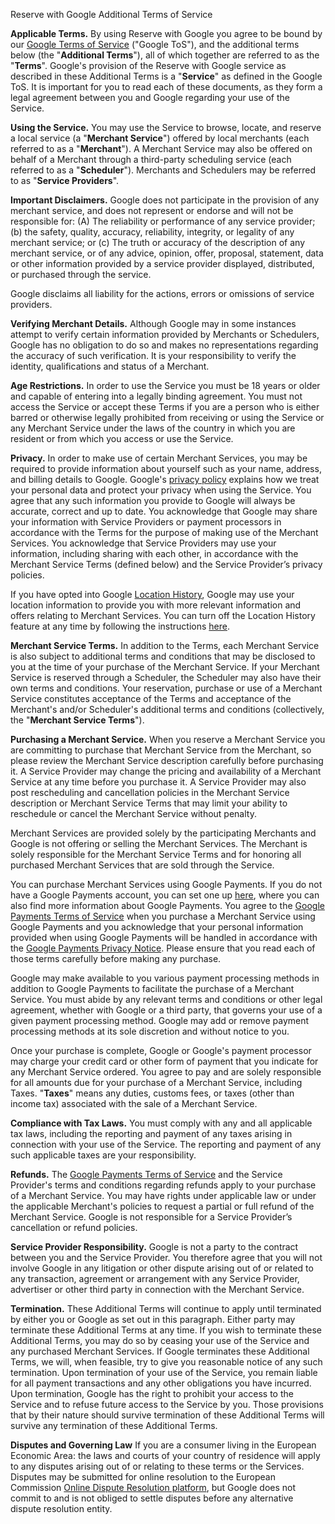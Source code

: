 Reserve with Google Additional Terms of Service

**Applicable Terms.** By using Reserve with Google you agree to be bound by our [Google Terms of Service](https://www.google.com/url?q=http://www.google.com/accounts/TOS&sa=D&ust=1481323482379000&usg=AFQjCNE4HvURZtmhaQ-l8RiR9s0wJlTkaw) ("Google ToS"), and the additional terms below (the "**Additional Terms**"), all of which together are referred to as the "**Terms**". Google's provision of the Reserve with Google service as described in these Additional Terms is a "**Service**" as defined in the Google ToS. It is important for you to read each of these documents, as they form a legal agreement between you and Google regarding your use of the Service.

**Using the Service.** You may use the Service to browse, locate, and reserve a local service (a "**Merchant Service**") offered by local merchants (each referred to as a "**Merchant**"). A Merchant Service may also be offered on behalf of a Merchant through a third-party scheduling service (each referred to as a "**Scheduler**"). Merchants and Schedulers may be referred to as "**Service Providers**".

**Important Disclaimers.** Google does not participate in the provision of any merchant service, and does not represent or endorse and will not be responsible for: (A) The reliability or performance of any service provider; (b) the safety, quality, accuracy, reliability, integrity, or legality of any merchant service; or (c) The truth or accuracy of the description of any merchant service, or of any advice, opinion, offer, proposal, statement, data or other information provided by a service provider displayed, distributed, or purchased through the service.

Google disclaims all liability for the actions, errors or omissions of service providers.

**Verifying Merchant Details.** Although Google may in some instances attempt to verify certain information provided by Merchants or Schedulers, Google has no obligation to do so and makes no representations regarding the accuracy of such verification. It is your responsibility to verify the identity, qualifications and status of a Merchant.

**Age Restrictions.** In order to use the Service you must be 18 years or older and capable of entering into a legally binding agreement. You must not access the Service or accept these Terms if you are a person who is either barred or otherwise legally prohibited from receiving or using the Service or any Merchant Service under the laws of the country in which you are resident or from which you access or use the Service.

**Privacy.** In order to make use of certain Merchant Services, you may be required to provide information about yourself such as your name, address, and billing details to Google. Google's [privacy policy](https://www.google.com/url?q=http://www.google.com/intl/en/policies/privacy/&sa=D&ust=1481323482387000&usg=AFQjCNFLDfktXFSH2hgx-xum2eawEFnCvg) explains how we treat your personal data and protect your privacy when using the Service. You agree that any such information you provide to Google will always be accurate, correct and up to date. You acknowledge that Google may share your information with Service Providers or payment processors in accordance with the Terms for the purpose of making use of the Merchant Services. You acknowledge that Service Providers may use your information, including sharing with each other, in accordance with the Merchant Service Terms (defined below) and the Service Provider’s privacy policies.

If you have opted into Google [Location History](https://support.google.com/accounts/answer/3118687), Google may use your location information to provide you with more relevant information and offers relating to Merchant Services. You can turn off the Location History feature at any time by following the instructions [here](https://support.google.com/accounts/answer/3118687).

**Merchant Service Terms.** In addition to the Terms, each Merchant Service is also subject to additional terms and conditions that may be disclosed to you at the time of your purchase of the Merchant Service. If your Merchant Service is reserved through a Scheduler, the Scheduler may also have their own terms and conditions. Your reservation, purchase or use of a Merchant Service constitutes acceptance of the Terms and acceptance of the Merchant's and/or Scheduler's additional terms and conditions (collectively, the "**Merchant Service Terms**").

**Purchasing a Merchant Service.** When you reserve a Merchant Service you are committing to purchase that Merchant Service from the Merchant, so please review the Merchant Service description carefully before purchasing it. A Service Provider may change the pricing and availability of a Merchant Service at any time before you purchase it. A Service Provider may also post rescheduling and cancellation policies in the Merchant Service description or Merchant Service Terms that may limit your ability to reschedule or cancel the Merchant Service without penalty.

Merchant Services are provided solely by the participating Merchants and Google is not offering or selling the Merchant Services. The Merchant is solely responsible for the Merchant Service Terms and for honoring all purchased Merchant Services that are sold through the Service.

You can purchase Merchant Services using Google Payments. If you do not have a Google Payments account, you can set one up [here](https://payments.google.com/), where you can also find more information about Google Payments. You agree to the [Google Payments Terms of Service](https://payments.google.com/payments/apis-secure/get_legal_document?ldo=0&ldt=buyertos&ldl=en-GB&ldr=IE) when you purchase a Merchant Service using Google Payments and you acknowledge that your personal information provided when using Google Payments will be handled in accordance with the [Google Payments Privacy Notice](https://payments.google.com/payments/apis-secure/get_legal_document?ldo=0&ldt=privacynotice&ldl=en-GB&ldr=IE). Please ensure that you read each of those terms carefully before making any purchase.

Google may make available to you various payment processing methods in addition to Google Payments to facilitate the purchase of a Merchant Service. You must abide by any relevant terms and conditions or other legal agreement, whether with Google or a third party, that governs your use of a given payment processing method. Google may add or remove payment processing methods at its sole discretion and without notice to you.

Once your purchase is complete, Google or Google's payment processor may charge your credit card or other form of payment that you indicate for any Merchant Service ordered. You agree to pay and are solely responsible for all amounts due for your purchase of a Merchant Service, including Taxes. "**Taxes**" means any duties, customs fees, or taxes (other than income tax) associated with the sale of a Merchant Service.

**Compliance with Tax Laws.** You must comply with any and all applicable tax laws, including the reporting and payment of any taxes arising in connection with your use of the Service. The reporting and payment of any such applicable taxes are your responsibility.

**Refunds.** The [Google Payments Terms of Service](https://payments.google.com/payments/apis-secure/get_legal_document?ldo=0&ldt=buyertos&ldl=en-GB&ldr=IE) and the Service Provider's terms and conditions regarding refunds apply to your purchase of a Merchant Service. You may have rights under applicable law or under the applicable Merchant's policies to request a partial or full refund of the Merchant Service. Google is not responsible for a Service Provider’s cancellation or refund policies.

**Service Provider Responsibility.** Google is not a party to the contract between you and the Service Provider. You therefore agree that you will not involve Google in any litigation or other dispute arising out of or related to any transaction, agreement or arrangement with any Service Provider, advertiser or other third party in connection with the Merchant Service.

**Termination.** These Additional Terms will continue to apply until terminated by either you or Google as set out in this paragraph. Either party may terminate these Additional Terms at any time. If you wish to terminate these Additional Terms, you may do so by ceasing your use of the Service and any purchased Merchant Services. If Google terminates these Additional Terms, we will, when feasible, try to give you reasonable notice of any such termination. Upon termination of your use of the Service, you remain liable for all payment transactions and any other obligations you have incurred. Upon termination, Google has the right to prohibit your access to the Service and to refuse future access to the Service by you. Those provisions that by their nature should survive termination of these Additional Terms will survive any termination of these Additional Terms.

**Disputes and Governing Law** If you are a consumer living in the European Economic Area: the laws and courts of your country of residence will apply to any disputes arising out of or relating to these terms or the Services. Disputes may be submitted for online resolution to the European Commission [Online Dispute Resolution platform](https://ec.europa.eu/consumers/odr/main/index.cfm?event=main.home2.show&lng=EN), but Google does not commit to and is not obliged to settle disputes before any alternative dispute resolution entity.